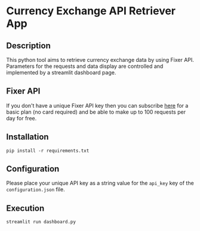 # Currency Exchange API Retriever App

## Description

This python tool aims to retrieve currency exchange data by using Fixer API. Parameters for the requests and data 
display are controlled and implemented by a streamlit dashboard page.

## Fixer API

If you don't have a unique Fixer API key then you can subscribe [here](https://apilayer.com/marketplace/fixer-api)
for a basic plan (no card required) and be able to make up to 100 requests per day for free.

## Installation
```
pip install -r requirements.txt
```

## Configuration

Please place your unique API key as a string value for the `api_key` key of the `configuration.json` file.

## Execution
```
streamlit run dashboard.py
```
 